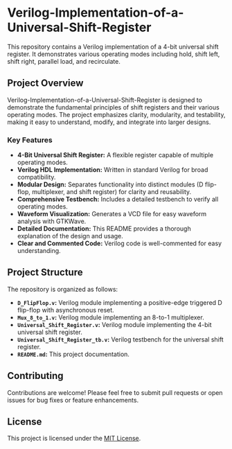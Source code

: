 # Verilog-Implementation-of-a-Universal-Shift-Register
This repository contains a Verilog implementation of a 4-bit universal shift register. It demonstrates various operating modes including hold, shift left, shift right, parallel load, and recirculate.

## Project Overview

Verilog-Implementation-of-a-Universal-Shift-Register is designed to demonstrate the fundamental principles of shift registers and their various operating modes. The project emphasizes clarity, modularity, and testability, making it easy to understand, modify, and integrate into larger designs.

### Key Features

* **4-Bit Universal Shift Register:** A flexible register capable of multiple operating modes.
* **Verilog HDL Implementation:** Written in standard Verilog for broad compatibility.
* **Modular Design:** Separates functionality into distinct modules (D flip-flop, multiplexer, and shift register) for clarity and reusability.
* **Comprehensive Testbench:** Includes a detailed testbench to verify all operating modes.
* **Waveform Visualization:** Generates a VCD file for easy waveform analysis with GTKWave.
* **Detailed Documentation:** This README provides a thorough explanation of the design and usage.
* **Clear and Commented Code:** Verilog code is well-commented for easy understanding.

## Project Structure

The repository is organized as follows:

* **`D_FlipFlop.v`:** Verilog module implementing a positive-edge triggered D flip-flop with asynchronous reset.
* **`Mux_8_to_1.v`:** Verilog module implementing an 8-to-1 multiplexer.
* **`Universal_Shift_Register.v`:** Verilog module implementing the 4-bit universal shift register.
* **`Universal_Shift_Register_tb.v`:** Verilog testbench for the universal shift register.
* **`README.md`:** This project documentation.
  

## Contributing

Contributions are welcome! Please feel free to submit pull requests or open issues for bug fixes or feature enhancements.

## License

This project is licensed under the [MIT License](LICENSE).

